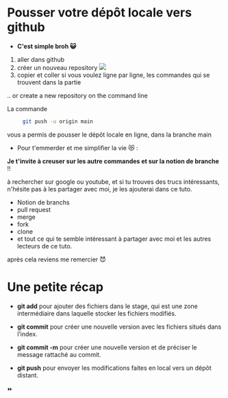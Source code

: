 # Pousser votre dépôt locale vers github

- **C'est simple broh 😺** 

1. aller dans github
2. créer un nouveau repository 
![](img/B.png)
3. copier et coller si vous voulez ligne par ligne, les commandes qui se trouvent dans la partie 

.. or create a new repository on the command line 


La commande  
```bash
     git push -u origin main
```
vous a permis de pousser le dépôt locale en ligne, 
dans la branche main 


 - Pour t'emmerder et me simplifier la vie 😻 :

 **Je t'invite à creuser sur les autre commandes et sur la notion de branche** !! 

à rechercher sur google ou youtube, et si tu trouves des trucs intéressants,
n'hésite pas à les partager avec moi, je les ajouterai dans ce tuto.

- Notion de branchs
- pull request
- merge
- fork
- clone
- et tout ce qui te semble intéressant à partager avec moi et les autres lecteurs de ce tuto.

 après cela reviens me remercier 😈



 # Une petite récap

 - **git add** pour ajouter des fichiers dans le stage, qui est une zone intermédiaire dans laquelle stocker les fichiers modifiés.

- **git commit** pour créer une nouvelle version avec les fichiers situés dans l’index.

- **git commit -m** pour  créer une nouvelle version et de préciser le message rattaché au commit.

- **git push** pour envoyer les modifications faites en local vers un dépôt distant. 



⏩ 
